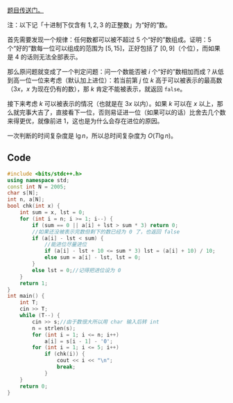 [题目传送门。](https://www.luogu.com.cn/problem/AT_arc123_c)

注：以下记「十进制下仅含有 $1,2,3$ 的正整数」为“好的”数。

首先需要发现一个规律：任何数都可以被不超过 $5$ 个“好的”数组成。证明：$5$ 个“好的”数每一位可以组成的范围为 $[5,15]$，正好包括了 $[0,9]$（个位），而如果是 $4$ 的话则无法全部表示。

那么原问题就变成了一个判定问题：问一个数能否被 $i$ 个“好的”数相加而成？从低到高一位一位来考虑（默认加上进位）：若当前第 $j$ 位 $k$ 高于可以被表示的最高数（$3x$，$x$ 为现在仍有的数），那 $k$ 肯定不能被表示，就返回 `false`。

接下来考虑 $k$ 可以被表示的情况（也就是在 $3x$ 以内）。如果 $k$ 可以在 $x$ 以上，那么就完事大吉了，直接看下一位，否则易证进一位（如果可以的话）比舍去几个数来得更优，就像前进 $1$，这也是为什么会存在进位的原因。

一次判断的时间复杂度是 $\lg n$，所以总时间复杂度为 $O(T\lg n)$。

## Code

```cpp
#include <bits/stdc++.h>
using namespace std;
const int N = 2005;
char s[N];
int n, a[N];
bool chk(int x) {
	int sum = x, lst = 0;
	for (int i = n; i >= 1; i--) {
		if (sum == 0 || a[i] + lst > sum * 3) return 0;
		//如果还没被表示完数但剩下的数已经为 0 了，也返回 false 
		if (a[i] - lst < sum) {
		    //能进位尽量进位 
			if (a[i] - lst + 10 <= sum * 3) lst = (a[i] + 10) / 10;
			else sum = a[i] - lst, lst = 0;
		}
		else lst = 0;//记得把进位设为 0 
	}
	return 1;
}
int main() {
	int T;
	cin >> T;
	while (T--) {
		cin >> s;//由于数很大所以用 char 输入后转 int 
		n = strlen(s);
		for (int i = 1; i <= n; i++)
			a[i] = s[i - 1] - '0';
		for (int i = 1; i <= 5; i++)
			if (chk(i)) {
				cout << i << "\n";
				break;
			}
	}
	return 0;
}
```
